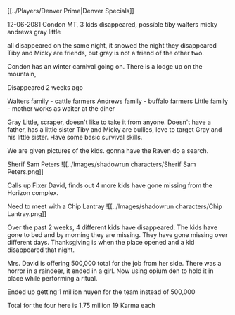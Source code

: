 [[../Players/Denver Prime|Denver Specials]]

12-06-2081
Condon MT,
3 kids disappeared, possible 
tiby walters
micky andrews
gray little

all disappeared on the same night, it snowed the night they disappeared
Tiby and Micky are friends, but gray is not a friend of the other two.

Condon has an winter carnival going on. There is a lodge up on the mountain, 

Disappeared 2 weeks ago

Walters family - cattle farmers
Andrews family - buffalo farmers
Little family - mother works as waiter at the diner

Gray Little, scraper, doesn't like to take it from anyone. Doesn't have a father, has a little sister
Tiby and Micky are bullies, love to target Gray and his little sister. Have some basic survival skills. 

We are given pictures of the kids. gonna have the Raven do a search.

Sherif Sam Peters
![[../Images/shadowrun characters/Sherif Sam Peters.png]]

Calls up Fixer David, finds out 4 more kids have gone missing from the Horizon complex.

Need to meet with a Chip Lantray
![[../Images/shadowrun characters/Chip Lantray.png]]

Over the past 2 weeks, 4 different kids have disappeared. The kids have gone to bed and by morning they are missing. They have gone missing over different days.
Thanksgiving is when the place opened and a kid disappeared that night. 

Mrs. David is offering 500,000 total for the job from her side. 
There was a horror in a raindeer, it ended in a girl. Now using opium den to hold it in place while performing a ritual. 

Ended up getting 1 million nuyen for the team instead of 500,000

Total for the four here is 1.75 million
19 Karma each